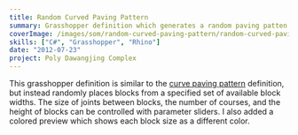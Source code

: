 ```yaml
---
title: Random Curved Paving Pattern
summary: Grasshopper definition which generates a random paving patten that follows an input curve
coverImage: /images/som/random-curved-paving-pattern/random-curved-paving-pattern.png
skills: ["C#", "Grasshopper", "Rhino"]
date: "2012-07-23"
project: Poly Dawangjing Complex
---
```


This grasshopper definition is similar to the [curve paving pattern](/projects/som/curved-paving-pattern) definition, but instead randomly places blocks from a specified set of available block widths. The size of joints between blocks, the number of courses, and the height of blocks can be controlled with parameter sliders. I also added a colored preview which shows each block size as a different color.
